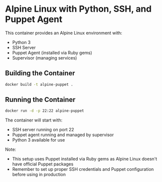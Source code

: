 # Alpine Linux with Python, SSH, and Puppet Agent

This container provides an Alpine Linux environment with:
- Python 3
- SSH Server
- Puppet Agent (installed via Ruby gems)
- Supervisor (managing services)

## Building the Container

```bash
docker build -t alpine-puppet .
```

## Running the Container

```bash
docker run -d -p 22:22 alpine-puppet
```

The container will start with:
- SSH server running on port 22
- Puppet agent running and managed by supervisor
- Python 3 available for use

Note: 
- This setup uses Puppet installed via Ruby gems as Alpine Linux doesn't have official Puppet packages
- Remember to set up proper SSH credentials and Puppet configuration before using in production
